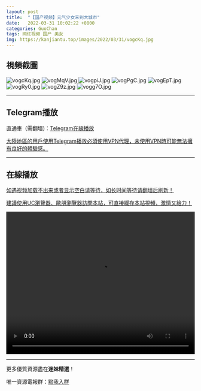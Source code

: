 ```yaml
---
layout: post
title:  "【国产视频】元气少女来到大城市"
date:   2022-03-31 10:02:22 +0800
categories: GuoChan
tags: 网红视频 国产 美女
img: https://kanjiantu.top/images/2022/03/31/vogcKq.jpg
---
```



## 視頻截圖

![vogcKq.jpg](https://kanjiantu.top/images/2022/03/31/vogcKq.jpg)
![vogMqV.jpg](https://kanjiantu.top/images/2022/03/31/vogMqV.jpg)
![vogpiJ.jpg](https://kanjiantu.top/images/2022/03/31/vogpiJ.jpg)
![vogPgC.jpg](https://kanjiantu.top/images/2022/03/31/vogPgC.jpg)
![vogEpT.jpg](https://kanjiantu.top/images/2022/03/31/vogEpT.jpg)
![vogRy0.jpg](https://kanjiantu.top/images/2022/03/31/vogRy0.jpg)
![vogZ9z.jpg](https://kanjiantu.top/images/2022/03/31/vogZ9z.jpg)
![vogg7O.jpg](https://kanjiantu.top/images/2022/03/31/vogg7O.jpg)

* * *
## Telegram播放

直通車（需翻墻)：[Telegram在線播放](https://t.me/mimeijingxuan/250)

<u>大陸地區的用戶使用Telegram播放必須使用VPN代理，未使用VPN時可能無法擁有良好的體驗感。</u> 
* * *
## 在線播放
<u>如遇视频加载不出来或者显示空白请等待，如长时间等待请翻墙后刷新！</u>

<u>建議使用UC瀏覽器、歐朋瀏覽器訪問本站，可直接緩存本站視頻，激情又給力！</u>
<center><video src="https://cdn.publer.io/uploads/videos/62449694db2797743f72902f/0710b08638794e34d7e28a23e3e4b7c5.mp4" width="100%" height="380px" controls="controls"></video></center>

* * *
更多優質資源盡在**迷妹精選**！

唯一資源電報群：[點我入群](https://t.me/mimeijingxuan)


